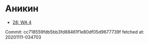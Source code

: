 # Аникин
- [28: WA 4](28.md)

Commit: cc718559fdb5bb3fd88461f1e80df05d9677739f
 fetched at: 20201111-034703
